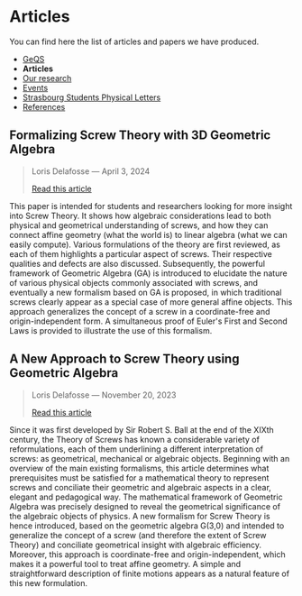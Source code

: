 # Articles

You can find here the list of articles and papers we have produced.

- [GeQS](index.md)
- **Articles**
- [Our research](research.md)
- [Events](events.md)
- [Strasbourg Students Physical Letters](journal.md)
- [References](references.md)

## Formalizing Screw Theory with 3D Geometric Algebra
> Loris Delafosse — April 3, 2024
> 
> [Read this article](https://www.researchgate.net/publication/379297195_Formalizing_Screw_Theory_with_3D_Geometric_Algebra)

This paper is intended for students and researchers looking for more insight into Screw Theory. It shows how algebraic considerations lead to both physical and geometrical understanding of screws, and how they can connect affine geometry (what the world is) to linear algebra (what we can easily compute). Various formulations of the theory are first reviewed, as each of them highlights a particular aspect of screws. Their respective qualities and defects are also discussed. Subsequently, the powerful framework of Geometric Algebra (GA) is introduced to elucidate the nature of various physical objects commonly associated with screws, and eventually a new formalism based on GA is proposed, in which traditional screws clearly appear as a special case of more general affine objects. This approach generalizes the concept of a screw in a coordinate-free and origin-independent form. A simultaneous proof of Euler's First and Second Laws is provided to illustrate the use of this formalism.

## A New Approach to Screw Theory using Geometric Algebra
> Loris Delafosse — November 20, 2023
> 
> [Read this article](https://hal.science/hal-04177875v3)

Since it was first developed by Sir Robert S. Ball at the end of the XIXth century, the Theory of Screws has known a considerable variety of reformulations, each of them underlining a different interpretation of screws: as geometrical, mechanical or algebraic objects. Beginning with an overview of the main existing formalisms, this article determines what prerequisites must be satisfied for a mathematical theory to represent screws and conciliate their geometric and algebraic aspects in a clear, elegant and pedagogical way. The mathematical framework of Geometric Algebra was precisely designed to reveal the geometrical significance of the algebraic objects of physics. A new formalism for Screw Theory is hence introduced, based on the geometric algebra G(3,0) and intended to generalize the concept of a screw (and therefore the extent of Screw Theory) and conciliate geometrical insight with algebraic efficiency. Moreover, this approach is coordinate-free and origin-independent, which makes it a powerful tool to treat affine geometry. A simple and straightforward description of finite motions appears as a natural feature of this new formulation.

